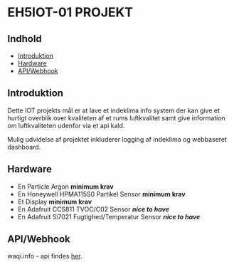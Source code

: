 # EH5IOT-01 PROJEKT
## Indhold
* [Introduktion](#Introduktion)
* [Hardware](#Hardware)
* [API/Webhook](#API/Webhook)

## Introduktion
Dette IOT projekts mål er at lave et indeklima info system der kan give et hurtigt overblik over kvaliteten af et rums luftkvalitet samt give information om luftkvaliteten udenfor via et api kald.

Mulig udvidelse af projektet inkluderer logging af indeklima og webbaseret dashboard.

## Hardware
* En Particle Argon **minimum krav**
* En Honeywell HPMA115S0 Partikel Sensor **minimum krav**
* Et Display **minimum krav**
* En Adafruit CCS811 TVOC/C02 Sensor **_nice to have_**
* En Adafruit Si7021 Fugtighed/Temperatur Sensor **_nice to have_**

## API/Webhook
waqi.info - api findes [her](https://aqicn.org/api/).